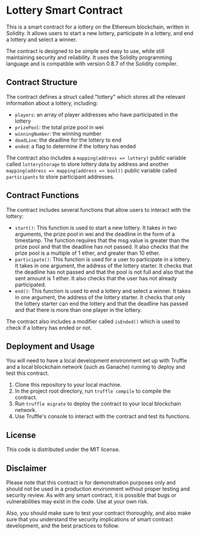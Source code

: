 # Lottery Smart Contract

This is a smart contract for a lottery on the Ethereum blockchain, written in Solidity. It allows users to start a new lottery, participate in a lottery, and end a lottery and select a winner. 

The contract is designed to be simple and easy to use, while still maintaining security and reliability. It uses the Solidity programming language and is compatible with version 0.8.7 of the Solidity compiler. 

## Contract Structure

The contract defines a struct called "lottery" which stores all the relevant information about a lottery, including:
- `players`: an array of player addresses who have participated in the lottery
- `prizePool`: the total prize pool in wei
- `winningNumber`: the winning number
- `deadLine`: the deadline for the lottery to end
- `ended`: a flag to determine if the lottery has ended

The contract also includes a `mapping(address => lottery)` public variable called `lotteryStorage` to store lottery data by address and another `mapping(address => mapping(address => bool))` public variable called `participants` to store participant addresses.

## Contract Functions

The contract includes several functions that allow users to interact with the lottery:
- `start()`: This function is used to start a new lottery. It takes in two arguments, the prize pool in wei and the deadline in the form of a timestamp. The function requires that the msg.value is greater than the prize pool and that the deadline has not passed. It also checks that the prize pool is a multiple of 1 ether, and greater than 10 ether.
- `participate()`: This function is used for a user to participate in a lottery. It takes in one argument, the address of the lottery starter. It checks that the deadline has not passed and that the pool is not full and also that the sent amount is 1 ether. It also checks that the user has not already participated.
- `end()`: This function is used to end a lottery and select a winner. It takes in one argument, the address of the lottery starter. It checks that only the lottery starter can end the lottery and that the deadline has passed and that there is more than one player in the lottery.

The contract also includes a modifier called `isEnded()` which is used to check if a lottery has ended or not.

## Deployment and Usage

You will need to have a local development environment set up with Truffle and a local blockchain network (such as Ganache) running to deploy and test this contract.

1. Clone this repository to your local machine.
2. In the project root directory, run `truffle compile` to compile the contract.
3. Run `truffle migrate` to deploy the contract to your local blockchain network.
4. Use Truffle's console to interact with the contract and test its functions.

## License
This code is distributed under the MIT license.

## Disclaimer
Please note that this contract is for demonstration purposes only and should not be used in a production environment without proper testing and security review. As with any smart contract, it is possible that bugs or vulnerabilities may exist in the code. Use at your own risk.

Also, you should make sure to test your contract thoroughly, and also make sure that you understand the security implications of smart contract development, and the best practices to follow.
